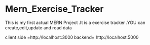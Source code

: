 # Mern_Exercise_Tracker
This is my first actual MERN Project .It is a exercise tracker .YOU can create,edit,update and read data 

client side =http://localhost:3000
backend= http://localhost:5000

